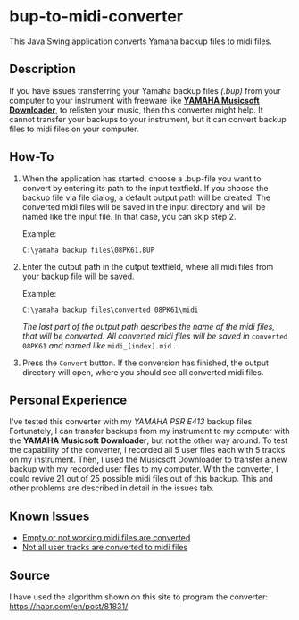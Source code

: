 # bup-to-midi-converter
This Java Swing application converts Yamaha backup files to midi files.
## Description
If you have issues transferring your Yamaha backup files _(.bup)_ from your computer to your instrument with freeware like [__YAMAHA Musicsoft Downloader__](https://europe.yamaha.com/en/support/updates/msd_win_kbd.html),
to relisten your music, then this converter might help. It cannot transfer your backups to your instrument, but it can convert backup files
to midi files on your computer.
## How-To
1. When the application has started, choose a .bup-file you want to convert by entering its path to the input textfield. If you choose the
   backup file via file dialog, a default output path will be created. The converted midi files will be saved in the input directory and will
   be named like the input file. In that case, you can skip step 2.

   Example:
   ```
   C:\yamaha backup files\08PK61.BUP
   ```
2. Enter the output path in the output textfield, where all midi files from your backup file will be saved.

   Example:
   ```
   C:\yamaha backup files\converted 08PK61\midi
   ```
   _The last part of the output path describes the name of the midi files, that will be converted. All converted midi files will be saved
   in_ `converted 08PK61` _and named like_ `midi_[index].mid` _._
3. Press the `Convert` button. If the conversion has finished, the output directory will open, where you should see all converted midi files.
## Personal Experience
I've tested this converter with my _YAMAHA PSR E413_ backup files. Fortunately, I can transfer backups from my instrument to my computer
with the __YAMAHA Musicsoft Downloader__, but not the other way around. To test the capability of the converter, I recorded all 5 user files
each with 5 tracks on my instrument. Then, I used the Musicsoft Downloader to transfer a new backup with my recorded user files to my
computer. With the converter, I could revive 21 out of 25 possible midi files out of this backup. This and other problems are described
in detail in the issues tab.
## Known Issues
- [Empty or not working midi files are converted](/../../issues/1)
- [Not all user tracks are converted to midi files](/../../issues/2)
## Source
I have used the algorithm shown on this site to program the converter:
<https://habr.com/en/post/81831/>
